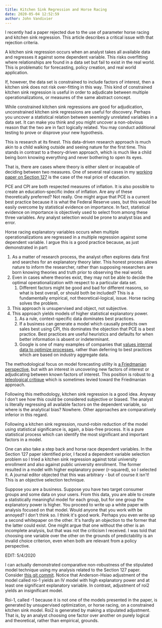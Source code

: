 ```yaml
---
title: Kitchen Sink Regression and Horse Racing
date: 2020-05-04 12:52:59
author: John Vandivier
---
```




<!-- wp:paragraph -->
<p>I recently had a paper rejected due to the use of parameter horse racing and kitchen sink regression. This article describes a critical issue with that rejection criteria.</p>
<!-- /wp:paragraph -->

<!-- wp:paragraph -->
<p>A kitchen sink regression occurs when an analyst takes all available data and regresses it against some dependent variable. This risks overfitting where relationships are found in a data set but fail to exist in the real world. This is problematic for forecasting, policy creation, and real world application.</p>
<!-- /wp:paragraph -->

<!-- wp:paragraph -->
<p>If, however, the data set is constrained to include factors of interest, then a kitchen sink does not risk over-fitting in this way. This kind of constrained kitchen sink regression is useful in order to adjudicate between multiple operationalizations, or measures of the same abstract concept.</p>
<!-- /wp:paragraph -->

<!-- wp:paragraph -->
<p>While constrained kitchen sink regressions are good for adjudication, unconstrained kitchen sink regressions are useful for discovery. Perhaps you uncover a statistical relation between seemingly unrelated variables in a data set. It can make you think and you might uncover a non-obvious reason that the two are in fact logically related. You may conduct additional testing to prove or disprove your new hypothesis.</p>
<!-- /wp:paragraph -->

<!-- wp:paragraph -->
<p>This is research at its finest. This data-driven research approach is much akin to a child walking outside and seeing nature for the first time. This stands in contrast to a theory-driven approach, which is much like a child being born knowing everything and never bothering to open its eyes.</p>
<!-- /wp:paragraph -->

<!-- wp:paragraph -->
<p>That is, there are cases where theory is either silent or incapable of deciding between two measures. One of several real cases in my <a href=\"https://github.com/Vandivier/research-dissertation-case-for-alt-ed/tree/master/papers/section-127-effects\">working paper on Section 127</a> is the case of the real price of education.</p>
<!-- /wp:paragraph -->

<!-- wp:paragraph -->
<p>PCE and CPI are both respected measures of inflation. It is also possible to create an education-specific index of inflation. Are any of these theoretically preferred? Not really. One might argue that PCE is a current best practice because it is what the Federal Reserve uses, but this would be easily overcome by statistical evidence on importance. In fact, statistical evidence on importance is objectively used to select from among these three variables. Any analyst selection would be prone to analyst bias and error.</p>
<!-- /wp:paragraph -->

<!-- wp:paragraph -->
<p>Horse racing explanatory variables occurs when multiple operationalizations are regressed in a multiple regression against some dependent variable. I argue this is a good practice because, as just demonstrated in part:</p>
<!-- /wp:paragraph -->

<!-- wp:list {\"ordered\":true} -->
<ol><li>As a matter of research process, the analyst often explores data first and searches for an explanatory theory later. This honest process allows nature to inform the researcher, rather than supposing researchers are born knowing theories and truth prior to observing the real world.</li><li>Even in cases where theories exist, they may not be able to decide the optimal operationalization with respect to a particular data set.<ol><li>Different factors might be good and bad for different reasons, so what is best overall, or should both be included? This is a fundamentally empirical, not theoretical-logical, issue. Horse racing solves the problem.</li></ol></li><li>This approach is unsupervised and object, not subjective.</li><li>This approach yields models of higher statistical explanatory power.<ol><li>As a rule, context-specific data dominates best practices.</li><li>If a business can generate a model which causally predicts own sales best using CPI, this dominates the objection that PCE is a best practice. Best practices are useful heuristics and defaults for when better information is absent or indeterminant.</li><li>Google is one of many examples of companies that <a href=\"https://neilpatel.com/blog/googles-culture-of-success/\">values internal data to optimize processes</a>, rather than deferring to best practices which are based on industry aggregate data.</li></ol></li></ol>
<!-- /wp:list -->

<!-- wp:paragraph -->
<p>The methodological focus on model forecasting utility is <a href=\"https://www.jstor.org/stable/2228046?seq=1\">a Friedmanian perspective</a>, but with an interest in uncovering new factors of interest or adjudicating between known factors of interest. This position is robust to <a href=\"https://mises.org/library/forecasting-model-solution\">a teleological critique</a> which is sometimes levied toward the Friedmanian approach.</p>
<!-- /wp:paragraph -->

<!-- wp:paragraph -->
<p>Following this methodology, kitchen sink regression is a good idea. Anyway I don't see how this could be considered subjective or biased. The analyst is literally regressing all available factors on the dependent variable, so where is the analytical bias? Nowhere. Other approaches are comparatively inferior in this regard.</p>
<!-- /wp:paragraph -->

<!-- wp:paragraph -->
<p>Following a kitchen sink regression, round-robin reduction of the model using statistical significance is, again, a bias-free process. It is a pure statistical process which can identify the most significant and important factors in a model.</p>
<!-- /wp:paragraph -->

<!-- wp:paragraph -->
<p>One can also take a step back and horse race dependent variables. In the Section 127 paper identified prior, I faced a dependent variable selection problem so I tried a kitchen sink regression against total university enrollment and also against public university enrollment. The former resulted in a model with higher explanatory power (r-squared), so I selected it. A journal editor objected that this was arbitrary - but of course it isn't! This is an objective selection technique.</p>
<!-- /wp:paragraph -->

<!-- wp:paragraph -->
<p>Suppose you are a business. Suppose you have two target consumer groups and some data on your users. From this data, you are able to create a statistically meaningful model for each group, but for one group the explanatory power is higher. You proceed to write up a white paper with analysis focused on that model. Would anyone that you work with be annoyed? I don't think so. I think it's good work. Perhaps you even write up a second whitepaper on the other. It's hardly an objection to the former that the latter could exist. One might argue that one without the other is an incomplete analysis, but that was not the criticism I received. I was told that choosing one variable over the other on the grounds of predictability is an invalid choice criterion, even when both are relevant from a policy perspective.</p>
<!-- /wp:paragraph -->

<!-- wp:paragraph -->
<p>EDIT: 5/4/2020</p>
<!-- /wp:paragraph -->

<!-- wp:paragraph -->
<p>I can actually demonstrated comparative non-robustness of the stipulated model technique using my analysis related to the Section 127 paper. Consider <a href=\"https://github.com/Vandivier/research-dissertation-case-for-alt-ed/commit/874e026299c86e9eb96a841bff88f5b90a9ae81d#diff-9096cb72c5c0a52ceeec555e1764312eR31\">this git commit</a>. Notice that Anderson-Hsiao adjustment of the model called roi-1 yields an IV model with high explanatory power and at least one significant explanatory variable. In contrast, adjustment of roi2 yields an insignificant model.</p>
<!-- /wp:paragraph -->

<!-- wp:paragraph -->
<p>Roi-1, called -1 because it is not one of the models presented in the paper, is generated by unsupervised optimization, or horse racing, on a constrained kitchen sink model. Roi2 is generated by making a stipulated adjustment. That is, by an analyst choosing one factor over another on purely logical and theoretical, rather than empirical, grounds.</p>
<!-- /wp:paragraph -->